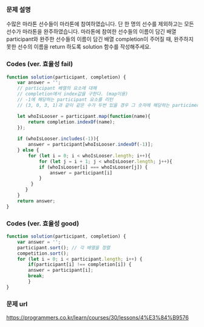 ### 문제 설명

수많은 마라톤 선수들이 마라톤에 참여하였습니다. 
단 한 명의 선수를 제외하고는 모든 선수가 마라톤을 완주하였습니다.
마라톤에 참여한 선수들의 이름이 담긴 배열 participant와 완주한 선수들의 이름이 담긴 배열 completion이 주어질 때, 
완주하지 못한 선수의 이름을 return 하도록 solution 함수를 작성해주세요.

### Codes (ver. 효율성 fail)

```js
function solution(participant, completion) {
    var answer = '';
    // participant 배열의 요소에 대해 
    // completion에서 index값을 구한다. (map이용) 
    // -1에 해당하는 participant 요소를 리턴
    // (3, 0, 3, 1)과 같이 같은 수가 두번 있을 경우 그 숫자에 해당하는 particiment 요소를 리턴

    let whoIsLooser = participant.map(function(name){
        return completion.indexOf(name);
    });
    
    if (whoIsLooser.includes(-1)){
        answer = participant[whoIsLooser.indexOf(-1)];
    } else {
        for (let i = 0; i < whoIsLooser.length; i++){
            for (let j = i + 1; j < whoIsLooser.length; j++){
            if (whoIsLooser[i] === whoIsLooser[j]) {
                answer = participant[i]
            }
         }
       }
    }
    return answer;
}
```

### Codes (ver. 효율성 good)
```js
function solution(participant, completion) {
    var answer = '';
    participant.sort(); // 각 배열을 정렬
    competition.sort();
    for (let i = 0; i < participant.length; i++) {
        if(participant[i] !== completion[i]) {
        answer = participant[i];
        break;
        }
}
```

### 문제 url
https://programmers.co.kr/learn/courses/30/lessons/4%E3%84%B9576

